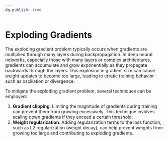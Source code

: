 ```yaml
---
dg-publish: true
---
```


# Exploding Gradients

The exploding gradient problem typically occurs when gradients are multiplied through many layers during backpropagation. In deep neural networks, especially those with many layers or complex architectures, gradients can accumulate and grow exponentially as they propagate backwards through the layers. This explosion in gradient size can cause weight updates to become too large, leading to erratic training behavior such as oscillation or divergence.

To mitigate the exploding gradient problem, several techniques can be employed:

1. **Gradient clipping**: Limiting the magnitude of gradients during training can prevent them from growing excessively. This technique involves scaling down gradients if they exceed a certain threshold.
2. **Weight regularization**: Adding regularization terms to the loss function, such as L2 regularization (weight decay), can help prevent weights from growing too large and contributing to exploding gradients.
